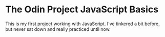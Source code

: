 # The Odin Project JavaScript Basics

This is my first project working with JavaScript. I've tinkered a bit before, but never sat down and really practiced until now.